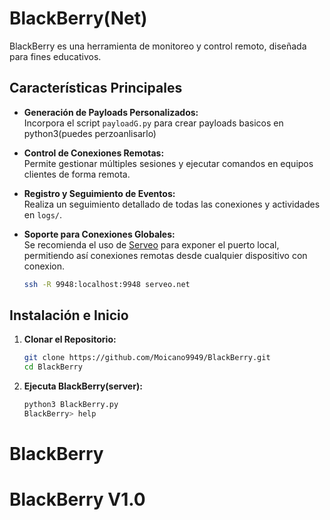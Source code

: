 # BlackBerry(Net)

BlackBerry es una herramienta de monitoreo y control remoto, diseñada para fines educativos.

## Características Principales

- **Generación de Payloads Personalizados:**  
  Incorpora el script `payloadG.py` para crear payloads basicos en python3(puedes perzoanlisarlo)

- **Control de Conexiones Remotas:**  
  Permite gestionar múltiples sesiones y ejecutar comandos en equipos clientes de forma remota.

- **Registro y Seguimiento de Eventos:**  
  Realiza un seguimiento detallado de todas las conexiones y actividades en `logs/`.

- **Soporte para Conexiones Globales:**  
  Se recomienda el uso de [Serveo](https://serveo.net/) para exponer el puerto local, permitiendo así conexiones remotas desde cualquier dispositivo con conexion.
   ```bash
  ssh -R 9948:localhost:9948 serveo.net

## Instalación e Inicio

1. **Clonar el Repositorio:**

   ```bash
   git clone https://github.com/Moicano9949/BlackBerry.git
   cd BlackBerry

2. **Ejecuta BlackBerry(server):**
    ```bash
    python3 BlackBerry.py
    BlackBerry> help
# BlackBerry
# BlackBerry V1.0
